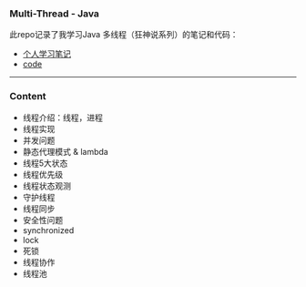 

### Multi-Thread - Java

此repo记录了我学习Java 多线程（狂神说系列）的笔记和代码：

- [个人学习笔记](https://github.com/Zidiefeng/java_thread_study/blob/master/docs/content.md)
- [code](https://github.com/Zidiefeng/java_thread_study/tree/master/src/com/kaitan)

---

### Content
- 线程介绍：线程，进程
- 线程实现
- 并发问题
- 静态代理模式 & lambda
- 线程5大状态
- 线程优先级
- 线程状态观测
- 守护线程
- 线程同步
- 安全性问题
- synchronized
- lock
- 死锁
- 线程协作
- 线程池
